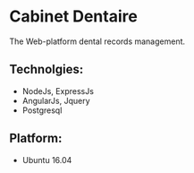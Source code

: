 # Cabinet Dentaire

The Web-platform dental records management.

## Technolgies:
- NodeJs, ExpressJs
- AngularJs, Jquery
- Postgresql

## Platform:
- Ubuntu 16.04
